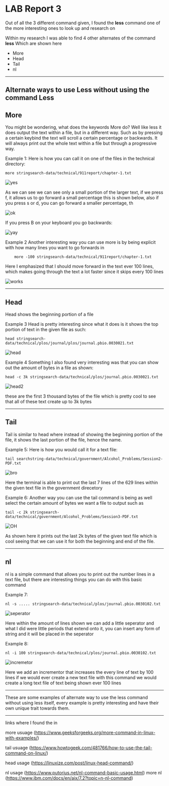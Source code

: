 # LAB Report 3

Out of all the 3 different command given, I found the **less** command one of the more interesting ones to look up and research on

Within my research I was able to find 4 other alternates of the command **less** Which are shown here

- More 
- Head 
- Tail
- nl

---

## Alternate ways to use Less without using the command Less

## More

You might be wondering, what does the keywords More do? Well like less it does output the text within a file, but in a different way. Such as by pressing a certain keybind the text will scroll a certain percentage or backwards. It will always print out the whole text within a file but through a progressive way.

Example 1:
Here is how you can call it on one of the files in the technical directory:
```
more stringsearch-data/technical/911report/chapter-1.txt
```
![yes](MoreBegning.png)

As we can see we can see only a small portion of the larger text, if we press f, it allows us to go forward a small percentage this is shown below, also if you press s or d, you can go forward a smaller percentage, th

![ok](MoreGoingForward.png)

If you press B on your keyboard you go backwards:

![yay](MoreGoingback.png)

Example 2
Another interesting way you can use more is by being explicit with how many lines you want to go forwards in
```
    more -100 stringsearch-data/technical/911report/chapter-1.txt
```

Here I emphasized that I should move forward in the text ever 100 lines, which makes going through the text a lot faster since it skips every 100 lines

![works](moreGoing100.png)

---
## Head

Head shows the beginning portion of a file

Example 3
Head is pretty interesting since what it does is it shows the top portion of text in the given file as such:
```
head stringsearch-data/technical/plos/journal/plos/journal.pbio.0030021.txt
```
![head](Head1.png)

Example 4
Something I also found very interesting was that you can show out the amount of bytes in a file as shown:
```
head -c 3k stringsearch-data/technical/plos/journal.pbio.0030021.txt
```
![head2](Head3kbytes.png)

these are the first 3 thousand bytes of the file which is pretty cool to see that all of these text create up to 3k bytes 

---
## Tail

Tail is similar to head where instead of showing the beginning portion of the file, it shows the last portion of the file, hence the name.

Example 5: 
Here is how you would call it for a text file:
```
tail searchstring-data/technical/government/Alcohol_Problems/Session2-PDF.txt
```

![bro](tailCallingFirsttime.png)

Here the terminal is able to print out the last 7 lines of the 629 lines within the given text file in the government direcetory

Example 6:
Another way you can use the tail command is being as well select the certain amount of bytes we want a file to output such as
```
tail -c 2k stringsearch-data/technical/government/Alcohol_Problems/Session3-PDF.txt
```
![OH](tail2kBYTES.png)

As shown here it prints out the last 2k bytes of the given text file which is cool seeing that we can use it for both the beginning and end of the file. 

---
## nl 

nl is a simple command that allows you to print out the number lines in a text file, but there are interesting things you can do with this basic command 

Example 7:
```
nl -s ..... stringsearch-data/technical/plos/journal.pbio.0030102.txt
```
![seperator](Addseperator.png)

Here within the amount of lines shown we can add a little seperator and what I did were little periods that extend onto it, you can insert any form of string and it will be placed in the seperator 

Example 8:
```
nl -i 100 stringsearch-data/technical/plos/journal.pbio.0030102.txt
```
![incremetor](Incremetorlinething.png)

Here we add an incrementor that increases the every line of text by 100 lines if we would ever create a new text file with this command we would create a long text file of text being shown ever 100 lines

---

These are some examples of alternate way to use the less command without using less itself, every example is pretty interesting and have their own unique trait towards them. 

---
links where I found the in

more usuage (https://www.geeksforgeeks.org/more-command-in-linux-with-examples/)


tail usuage (https://www.howtogeek.com/481766/how-to-use-the-tail-command-on-linux/)

head usage (https://linuxize.com/post/linux-head-command/)

nl usage (https://www.putorius.net/nl-command-basic-usage.html)
more nl (https://www.ibm.com/docs/en/aix/7.2?topic=n-nl-command)